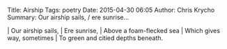 Title: Airship
Tags: poetry
Date: 2015-04-30 06:05
Author: Chris Krycho
Summary: Our airship sails, / ere sunrise…

| Our airship sails,
| Ere sunrise,
| Above a foam-flecked sea
| Which gives way, sometimes
| To green and citied depths beneath.
